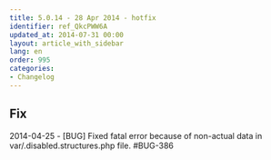 ```yaml
---
title: 5.0.14 - 28 Apr 2014 - hotfix
identifier: ref_QkcPWW6A
updated_at: 2014-07-31 00:00
layout: article_with_sidebar
lang: en
order: 995
categories:
- Changelog
---
```


## Fix

2014-04-25 - [BUG] Fixed fatal error because of non-actual data in var/.disabled.structures.php file. #BUG-386